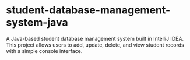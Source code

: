 # student-database-management-system-java
A Java-based student database management system built in IntelliJ IDEA. This project allows users to add, update, delete, and view student records with a simple console interface.
